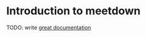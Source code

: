 # Introduction to meetdown

TODO: write [great documentation](http://jacobian.org/writing/what-to-write/)
